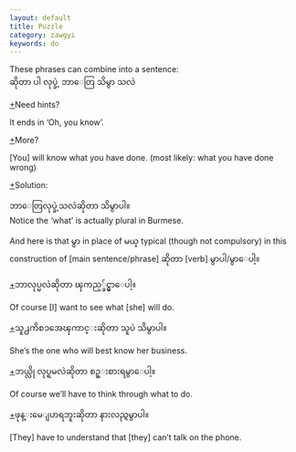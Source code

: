```yaml
---
layout: default
title: Puzzle
category: zawgyi
keywords: do
---
```


<p>These phrases can combine into a sentence:<br>
<span class='zawgyi'>ဆိုတာ ပါ လုပ္ခဲ့ ဘာေတြ သိမွာ သလဲ</span></p>

<p class='hide-trigger'><a href="#">+</a>Need hints?</p>
<p class='hide-this'>It ends in ‘Oh, you know’.</p>

<p class='hide-trigger'><a href="#">+</a>More?</p>
<p class='hide-this'>[You] will know what you have done. (most likely: what you have done wrong)</p>

<p class='hide-trigger'><a href="#">+</a>Solution:</p>
<p class='hide-this'><span class='zawgyi'>ဘာေတြလုပ္ခဲ့သလဲဆိုတာ သိမွာပါ။</span><br>
Notice the ‘what’ is actually plural in Burmese.</p>

<p>And here is that<span class='zawgyi'> မွာ </span> in place of <span class='zawgyi'>မယ္ </span> typical (though not compulsory) in this construction of [main sentence/phrase] <span class='zawgyi'> ဆိုတာ</span> [verb] <span class='zawgyi'>မွာပါ</span>/<span class='zawgyi'>မွာေပါ့။</span></p>

<p class='hide-trigger'><a href="#">+</a><span class='zawgyi'>ဘာလုပ္မလဲဆိုတာ ၾကည့္ခ်င္မွာေပါ့။</span></p>
<p class='hide-this'>Of course [I] want to see what [she] will do.</p>
<p class='hide-trigger'><a href="#">+</a><span class='zawgyi'>သူ႕ကိစၥအေၾကာင္းဆိုတာ သူပဲ သိမွာပါ။</span></p>
<p class='hide-this'>She’s the one who will best know her business.</p>
<p class='hide-trigger'><a href="#">+</a><span class='zawgyi'>ဘယ္လို လုပ္ရမလဲဆိုတာ စဥ္းစားရမွာေပါ့။</span></p>
<p class='hide-this'>Of course we’ll have to think through what to do.</p>
<p class='hide-trigger'><a href="#">+</a><span class='zawgyi'>ဖုန္းမေျပာရဘူးဆိုတာ နားလည္ရမွာပါ။</span></p>
<p class='hide-this'>[They] have to understand that [they] can’t talk on the phone.</p>
